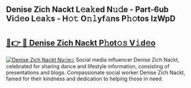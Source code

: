 ## Denise Zich Nackt L𝚎a𝚔ed N𝚞𝚍e - Part-6ub Vi𝚍𝚎o L𝚎a𝚔s - H𝚘𝚝 O𝚗𝚕yf𝚊ns P𝚑𝚘tos IzWpD

# <h2><a href="http://kf1g2g.oniu.top/?m=Denise+Zich+Nackt">🔗👉 🔴 Denise Zich Nackt P𝚑ot𝚘𝚜 V𝚒d𝚎o</a></h2>

[![Denise Zich Nackt Nu𝚍e𝚜](https://i.imgur.com/0qMVB7G.gif)](http://kf1g2g.oniu.top/?m=Denise+Zich+Nackt)
Social media influencer Denise Zich Nackt, celebrated for sharing dance and lifestyle information, consisting of presentations and blogs. Compassionate social worker Denise Zich Nackt, famed for their kindness and dedication to helping those in need.  
